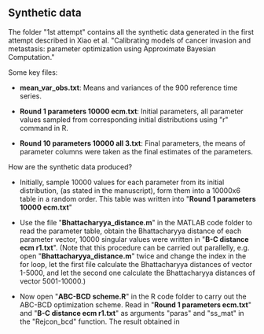 ## Synthetic data ##

The folder "1st attempt" contains all the synthetic data generated in the first attempt described in Xiao et al. "Calibrating models of cancer invasion and metastasis: parameter optimization using Approximate Bayesian Computation."

Some key files: 

* **mean_var_obs.txt**: Means and variances of the 900 reference time series.

* **Round 1 parameters 10000 ecm.txt**: Initial parameters, all parameter values sampled from corresponding initial distributions using "r" command in R.

* **Round 10 parameters 10000 all 3.txt**: Final parameters, the means of parameter columns were taken as the final estimates of the parameters. 

How are the synthetic data produced?

* Initially, sample 10000 values for each parameter from its initial distribution, (as stated in the manuscript), form them into a 10000x6 table in a random order. This table was written into "**Round 1 parameters 10000 ecm.txt**"

* Use the file "**Bhattacharyya_distance.m**" in the MATLAB code folder to read the parameter table, obtain the Bhattacharyya distance of each parameter vector, 10000 singular values were written in "**B-C distance ecm r1.txt**". (Note that this procedure can be carried out parallelly, e.g. open "**Bhattacharyya_distance.m**" twice and change the index in the for loop, let the first file calculate the Bhattacharyya distances of vector 1-5000, and let the second one calculate the Bhattacharyya distances of vector 5001-10000.)

* Now open "**ABC-BCD scheme.R**" in the R code folder to carry out the ABC-BCD optimization scheme. Read in "**Round 1 parameters ecm.txt**" and "**B-C distance ecm r1.txt**" as arguments "paras" and "ss_mat" in the "Rejcon_bcd" function. The result obtained in 
